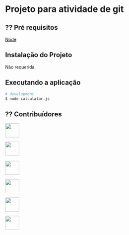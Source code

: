 # Projeto para atividade de git
 
## ?? Pré requisitos

<a href="https://nodejs.dev/">Node</a> &nbsp;

## Instalação do Projeto

Não requerida.

## Executando a aplicação

```bash
# development
$ node calculator.js
```

## ?? Contribuídores

<a href="https://github.com/angelogluz"><img src="https://github.com/angelogluz.png" width="45" height="45"></a> 

<a href="https://github.com/SaviaPereira"><img src="https://github.com/angelogluz.png" width="45" height="45"></a> &nbsp;

<a href="https://github.com/JGabriel02"><img src="https://github.com/angelogluz.png" width="45" height="45"></a> 

<a href="https://github.com/alexandre-costa22"><img src="https://github.com/angelogluz.png" width="45" height="45"></a> 

<a href="https://github.com/PedroPato96"><img src="https://github.com/angelogluz.png" width="45" height="45"></a> 

<a href="https://github.com/joaocika93"><img src="https://github.com/angelogluz.png" width="45" height="45"></a> 
